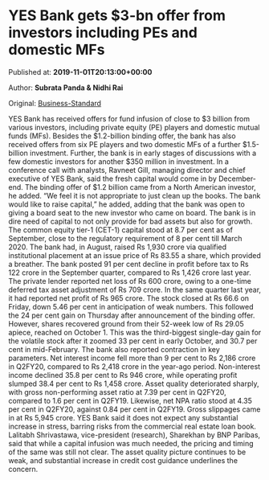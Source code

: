 
# YES Bank gets $3-bn offer from investors including PEs and domestic MFs

Published at: **2019-11-01T20:13:00+00:00**

Author: **Subrata Panda &amp; Nidhi Rai**

Original: [Business-Standard](https://www.business-standard.com/article/finance/yes-bank-gets-3-bn-offer-from-investors-including-pes-and-domestic-mfs-119110200059_1.html)

YES Bank has received offers for fund infusion of close to $3 billion from various investors, including private equity (PE) players and domestic mutual funds (MFs).
Besides the $1.2-billion binding offer, the bank has also received offers from six PE players and two domestic MFs of a further $1.5-billion investment. Further, the bank is in early stages of discussions with a few domestic investors for another $350 million in investment.
In a conference call with analysts, Ravneet Gill, managing director and chief executive of YES Bank, said the fresh capital would come in by December-end. The binding offer of $1.2 billion came from a North American investor, he added.
“We feel it is not appropriate to just clean up the books. The bank would like to raise capital,” he added, adding that the bank was open to giving a board seat to the new investor who came on board.
The bank is in dire need of capital to not only provide for bad assets but also for growth. The common equity tier-1 (CET-1) capital stood at 8.7 per cent as of September, close to the regulatory requirement of 8 per cent till March 2020. The bank had, in August, raised Rs 1,930 crore via qualified institutional placement at an issue price of Rs 83.55 a share, which provided a breather.
The bank posted 91 per cent decline in profit before tax to Rs 122 crore in the September quarter, compared to Rs 1,426 crore last year. The private lender reported net loss of Rs 600 crore, owing to a one-time deferred tax asset adjustment of Rs 709 crore. In the same quarter last year, it had reported net profit of Rs 965 crore. The stock closed at Rs 66.6 on Friday, down 5.46 per cent in anticipation of weak numbers. This followed the 24 per cent gain on Thursday after announcement of the binding offer.
However, shares recovered ground from their 52-week low of Rs 29.05 apiece, reached on October 1. This was the third-biggest single-day gain for the volatile stock after it zoomed 33 per cent in early October, and 30.7 per cent in mid-February.
The bank also reported contraction in key parameters. Net interest income fell more than 9 per cent to Rs 2,186 crore in Q2FY20, compared to Rs 2,418 crore in the year-ago period. Non-interest income declined 35.8 per cent to Rs 946 crore, while operating profit slumped 38.4 per cent to Rs 1,458 crore.
Asset quality deteriorated sharply, with gross non-performing asset ratio at 7.39 per cent in Q2FY20, compared to 1.6 per cent in Q2FY19. Likewise, net NPA ratio stood at 4.35 per cent in Q2FY20, against 0.84 per cent in Q2FY19. Gross slippages came in at Rs 5,945 crore. YES Bank said it does not expect any substantial increase in stress, barring risks from the commercial real estate loan book.
Lalitabh Shrivastawa, vice-president (research), Sharekhan by BNP Paribas, said that while a capital infusion was much needed, the pricing and timing of the same was still not clear. The asset quality picture continues to be weak, and substantial increase in credit cost guidance underlines the concern.
